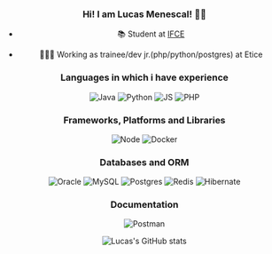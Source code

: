 <center>

### Hi! I am Lucas Menescal!  👋🤖
 - 📚 Student at [IFCE](https://ifce.edu.br/)

 - 🧑🏻‍💻 Working as trainee/dev jr.(php/python/postgres) at Etice


### Languages in which i have experience
![Java](https://img.shields.io/badge/Java-ED8B00?style=flat&logo=java&logoColor=white) ![Python](https://img.shields.io/badge/Python-14354C?style=flat&logo=python&logoColor=white) ![JS](https://img.shields.io/badge/JavaScript-323330?style=flat&logo=javascript&logoColor=F7DF1E) ![PHP](https://img.shields.io/badge/PHP-777BB4?style=flat&logo=php&logoColor=white)


### Frameworks, Platforms and Libraries
![Node](https://img.shields.io/badge/Node.js-43853D?style=flat&logo=node.js&logoColor=white) ![Docker](https://img.shields.io/badge/docker-%230db7ed.svg?style=flat&logo=docker&logoColor=white) 

### Databases and ORM
![Oracle](https://img.shields.io/badge/Oracle-F80000?style=flat&logo=oracle&logoColor=white) ![MySQL](https://img.shields.io/badge/MySQL-005C84?style=flat&logo=mysql&logoColor=white) ![Postgres](https://img.shields.io/badge/postgres-%23316192.svg?style=flat&logo=postgresql&logoColor=white) ![Redis](https://img.shields.io/badge/redis-%23DD0031.svg?style=flat&logo=redis&logoColor=white) ![Hibernate](https://img.shields.io/badge/Hibernate-59666C?style=flat&logo=Hibernate&logoColor=white)

### Documentation 
![Postman](https://img.shields.io/badge/Postman-FF6C37?style=flat&logo=postman&logoColor=white)





![Lucas's GitHub stats](https://github-readme-stats.vercel.app/api?username=lucasmenescal&show_icons=true&count_private=true)

</center>
